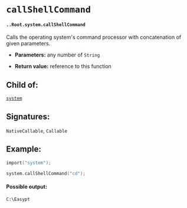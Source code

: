 # `callShellCommand`

#### `..Root.system.callShellCommand`

Calls the operating system's command processor with concatenation of given parameters. 

* **Parameters:** any number of `String`

* **Return value:** reference to this function

## Child of:

[`system`](docs..Root.system.md)

## Signatures:

`NativeCallable`, `Callable`

## Example:

```c
import("system");

system.callShellCommand("cd");
```

#### Possible output:

```
C:\Easypt
```